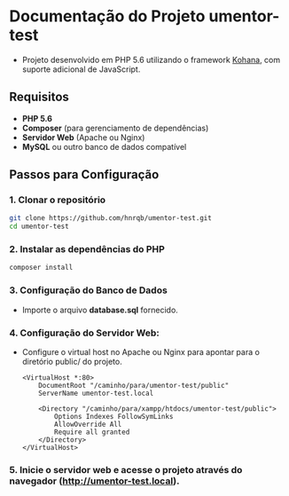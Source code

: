 # Documentação do Projeto umentor-test
- Projeto desenvolvido em PHP 5.6 utilizando o framework [Kohana](https://kohana.top/3.4/guide/kohana), com suporte adicional de JavaScript.

## Requisitos

- **PHP 5.6**
- **Composer** (para gerenciamento de dependências)
- **Servidor Web** (Apache ou Nginx)
- **MySQL** ou outro banco de dados compatível

## Passos para Configuração

### 1. Clonar o repositório

```bash
git clone https://github.com/hnrqb/umentor-test.git
cd umentor-test
```

### 2. Instalar as dependências do PHP
``` bash
composer install
```

### 3. Configuração do Banco de Dados
- Importe o arquivo **database.sql** fornecido.

### 4. Configuração do Servidor Web:
- Configure o virtual host no Apache ou Nginx para apontar para o diretório public/ do projeto.
  
  ```
  <VirtualHost *:80>
      DocumentRoot "/caminho/para/umentor-test/public"
      ServerName umentor-test.local
  
      <Directory "/caminho/para/xampp/htdocs/umentor-test/public">
          Options Indexes FollowSymLinks
          AllowOverride All
          Require all granted
      </Directory>
  </VirtualHost>
  ```

### 5. Inicie o servidor web e acesse o projeto através do navegador (http://umentor-test.local).

 




